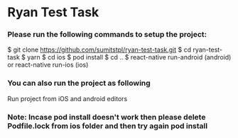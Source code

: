 # Ryan Test Task

### Please run the following commands to setup the project:

$ git clone https://github.com/sumitstpl/ryan-test-task.git
$ cd ryan-test-task
$ yarn
$ cd ios
$ pod install
$ cd ..
$ react-native run-android (android) or react-native run-ios (ios)

### You can also run the project as following
Run project from iOS and android editors

### Note: Incase pod install doesn't work then please delete Podfile.lock from ios folder and then try again pod install

